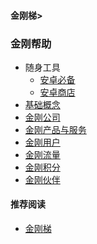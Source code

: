 #### 金刚梯>
### 金刚帮助
- 随身工具
  - [安卓必备](https://a2zitpro.github.io/web/greenhandtools)
  - [安卓商店](https://a2zitpro.github.io/web/appstores_b)
- [基础概念]()
- [金刚公司](https://a2zitpro.github.io/web/list_a2zitpro)
- [金刚产品与服务](https://a2zitpro.github.io/web/list_kkuser)
- [金刚用户]()
- [金刚流量]()
- [金刚积分]()
- [金刚伙伴]()




#### 推荐阅读
- [金刚梯](https://a2zitpro.github.io/web/dlb)
